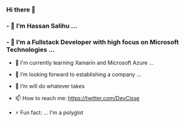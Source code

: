 ### Hi there 👋

### - 🔭 I’m Hassan Salihu ...
### - 🌱 I’m a Fullstack Developer with high focus on Microsoft Technologies  ...
- 🌱 I'm currently learning Xamarin and Microsoft Azure ...
- 👯 I’m looking forward to establishing a company ...
- 🤔 I’m will do whatever takes 

- 📫 How to reach me: https://twitter.com/DevCisse
- ⚡ Fun fact: ...  I'm a polyglot

<!--
**DevCisse/DevCisse** is a ✨ _special_ ✨ repository because its `README.md` (this file) appears on your GitHub profile.

Here are some ideas to get you started:


-->
